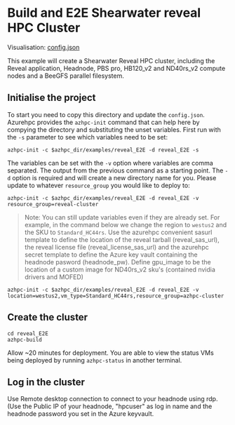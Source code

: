 # Build and E2E Shearwater reveal HPC Cluster 

Visualisation: [config.json](https://azurehpc.azureedge.net/?o=https://raw.githubusercontent.com/Azure/azurehpc/master/examples/reveal_E2E/config.json)

This example will create a Shearwater Reveal HPC cluster, including the Reveal application, Headnode, PBS pro, HB120_v2 and ND40rs_v2 compute nodes and a BeeGFS parallel filesystem. 

## Initialise the project

To start you need to copy this directory and update the `config.json`.  Azurehpc provides the `azhpc-init` command that can help here by compying the directory and substituting the unset variables.  First run with the `-s` parameter to see which variables need to be set:

```
azhpc-init -c $azhpc_dir/examples/reveal_E2E -d reveal_E2E -s
```

The variables can be set with the `-v` option where variables are comma separated.  The output from the previous command as a starting point.  The `-d` option is required and will create a new directory name for you.  Please update to whatever `resource_group` you would like to deploy to:

```
azhpc-init -c $azhpc_dir/examples/reveal_E2E -d reveal_E2E -v resource_group=reveal-cluster
```

> Note:  You can still update variables even if they are already set.  For example, in the command below we change the region to `westus2` and the SKU to `Standard_HC44rs`. Use the azurehpc convenient sasurl template to define the location of the reveal tarball (reveal_sas_url), the reveal license file (reveal_license_sas_url) and the azurehpc secret template to define the Azure key vault containing the headnode pasword (headnode_pw). Define gpu_image to be the location of a custom image for ND40rs_v2 sku's (contained nvidia drivers and MOFED)

```
azhpc-init -c $azhpc_dir/examples/reveal_E2E -d reveal_E2E -v location=westus2,vm_type=Standard_HC44rs,resource_group=azhpc-cluster
```

## Create the cluster 

```
cd reveal_E2E
azhpc-build
```

Allow ~20 minutes for deployment.  You are able to view the status VMs being deployed by running `azhpc-status` in another terminal.

## Log in the cluster

Use Remote desktop connection to connect to your headnode using rdp. (Use the Public IP of your headnode, "hpcuser" as log in name and the headnode password you set 
in the Azure keyvault.

